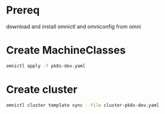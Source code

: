 Prereq
======
download and install omnictl and omniconfig from omni


Create MachineClasses
=====================
```bash
omnictl apply -f pk8s-dev.yaml
```

Create cluster
==============
```bash
omnictl cluster template sync --file cluster-pk8s-dev.yaml
```
